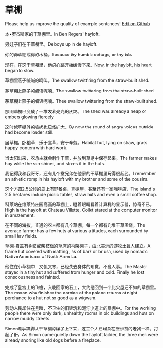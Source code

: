 # 草棚

Please help us improve the quality of example sentences! [Edit on Github](https://github.com/jiyushe/jiyu-example-sentence-source/blob/main/chinese/caopeng.md)

<p><span class="chinese">本•罗杰斯家的干草棚里。</span><span class="english">In Ben Rogers' hayloft.</span></p>

<p><span class="chinese">男娃子们在干草棚里。</span><span class="english">De boys up in de hayloft.</span></p>

<p><span class="chinese">你的茆草棚或你的木桶。</span><span class="english">Because thy humble cottage, or thy tub.</span></p>

<p><span class="chinese">现在，在这干草棚里，他的心跳开始缓慢下来。</span><span class="english">Now, in the hayloft, his heart began to slow.</span></p>

<p><span class="chinese">草棚里燕子嘁嘁的鸣叫。</span><span class="english">The swallow twitt'ring from the straw-built shed.</span></p>

<p><span class="chinese">茅草棚上燕子的细语呢喃。</span><span class="english">The swallow twittering from the straw-built shed.</span></p>

<p><span class="chinese">茅草棚上燕子的细语呢喃。</span><span class="english">Thee swallow twittering from the straw-built shed.</span></p>

<p><span class="chinese">那间草棚已变成了一堆发着亮光的灰烬。</span><span class="english">The shed was already a heap of embers glowing fiercely.</span></p>

<p><span class="chinese">这时候草棚外的喧扰也已经扩大。</span><span class="english">By now the sound of angry voices outside had become louder still.</span></p>

<p><span class="chinese">居草棚，卧稻草，乐于食草，安于辛劳。</span><span class="english">Habitat hut, lying on straw, grass happy, content with hard work.</span></p>

<p><span class="chinese">当太阳出来，农场主就会制作干草，并放到草棚中保存起来。</span><span class="english">The farmer makes hay while the sun shines, and stores it in the huts.</span></p>

<p><span class="chinese">我记得我和我哥哥，还有几个堂兄弟在他家的干草棚里玩得很起劲。</span><span class="english">I remember an athletic romp in his hayloft with my brother and some of the cousins.</span></p>

<p><span class="chinese">这个方圆2.5公顷的岛上有野餐桌、草棚屋，甚至还有一家咖啡店。</span><span class="english">The island's 2.5 hectares include picnic tables, straw huts and even a small coffee shop.</span></p>

<p><span class="chinese">科莱站在维莱特庄园高高的草棚上，瞪着眼睛看着计算机的显示器，惊奇不已。</span><span class="english">High in the hayloft at Chateau Villette, Collet stared at the computer monitor in amazement.</span></p>

<p><span class="chinese">在不同的海拔，普通的农主都有几个草棚，每一个都有几堆干草围绕。</span><span class="english">The average farmer has a few huts at various altitudes, each surrounded by small hay fields.</span></p>

<p><span class="chinese">草棚-覆盖有树皮或柴枝做的草席的构架棚子，由北美洲的游牧土著人建立。</span><span class="english">A frame hut covered with matting , as of bark or br ush, used by nomadic Native Americans of North America.</span></p>

<p><span class="chinese">他住在小草棚中，又饥又寒，已经失去身体的知觉，不省人事。</span><span class="english">The Master stayed in a tiny hut and suffered from hunger and cold. Finally he lost consciousness and fainted.</span></p>

<p><span class="chinese">完成了皇宫上的飞檐，入晚回家的石工，大约是回到一个比尖屋还不如的草棚里。</span><span class="english">The mason who finishes the cornice of the palace returns at night perchance to a hut not so good as a wigwam.</span></p>

<p><span class="chinese">劳动人民却住在黑暗，不卫生的旧建筑和泥泞小道上的草棚中。</span><span class="english">For the working people there were only dark, unhealthy rooms in old buildings and huts on narrow muddy streets.</span></p>

<p><span class="chinese">Simon蹑手蹑脚从干草棚的梯子上下来，这三个人已经象在壁炉前的老狗一样，打起了鼾。</span><span class="english">As Simon came quietly down the hayloft ladder, the three men were already snoring like old dogs before a fireplace.</span></p>

